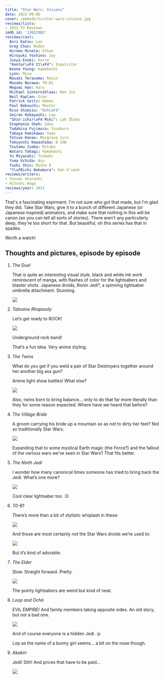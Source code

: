 ```yaml
---
title: "Star Wars: Visions"
date: 2022-09-05
cover: /embeds/tv/star-wars-visions.jpg
reviews/lists:
- 2022 TV Reviews
imdb_id: '13622982'
reviews/cast:
  Anri Katsu: Lan
  Greg Chun: Roden
  Hiromu Mineta: Ethan
  Hiroyuki Yoshino: Jay
  Junya Enoki: Karre
  "Kentar\xF4 It\xF4": Inquisitor
  Keone Young: Kamahachi
  Lynn: Misa
  Masaki Terasoma: Ronin
  Masako Nozawa: T0-B1
  Megumi Han: Haru
  Michael Sinterniklaas: Hen Jin
  Neil Kaplan: Gran
  Patrick Seitz: Homen
  Paul Nakauchi: Master
  Risa Shimizu: "Och\xF4"
  Seiran Kobayashi: Lop
  "Shin'ichir\xF4 Miki": Lah Zhima
  Stephanie Sheh: Saku
  Tadahisa Fujimura: Yasaburo
  Takaya Kamikawa: Vaan
  Tetsuo Kanao: Margrave Juro
  Tokuyoshi Kawashima: B-2ON
  Tsutomu Isobe: Mitaka
  Wataru Takagi: Kamahachi
  Yu Miyazaki: Tsubaki
  Yuma Uchida: Asu
  Yuuki Shin: Musha E
  "Y\xFBichi Nakamura": Dan G'vash
reviews/writers:
- Yasumi Atarashi
- Hitoshi Haga
reviews/year: 2021
---
```

That's a fascinating expirment. I'm not sure who got that made, but I'm glad they did. Take Star Wars, give it to a bunch of different Japanese (or Japanese inspired) animators, and make sure that nothing in this will be canon (so you can tell all sorts of stories). There aren't any particularly deep, they're too short for that. But beautiful, oh this series has that in spades. 

Worth a watch!

<!--more-->

## Thoughts and pictures, episode by episode

1. *The Duel*

    That is quite an interesting visual style, black and white ink work reminiscent of manga, with flashes of color for the lightsabers and blaster shots. Japanese droids, Ronin Jedi*, a spinning lightsaber umbrella attachment. Stunning.

    ![](/embeds/books/attachments/star-wars-visions-37972d.png)

2. *Tatooine Rhapsody*

    Let’s get ready to ROCK!

    ![](/embeds/books/attachments/star-wars-visions-58a54c.png)

    Underground rock band!

    That’s a fun idea. Very anime styling.

3. *The Twins*

    What do you get if you weld a pair of Star Destroyers together around her another big ass gun?

    Anime light show battles! What else?

    ![](/embeds/books/attachments/star-wars-visions-a42780.png)

    Also, twins born to bring balance… only to do that far more literally than they for some reason expected. Where have we heard that before?

4. *The Village Bride*

    A groom carrying his bride up a mountain so as not to dirty her feet? Not so traditionally Star Wars.

    ![](/embeds/books/attachments/star-wars-visions-f2b7f0.png)

    Expanding that to some mystical Earth magic (the Force?) and the fallout of the various wars we’ve seen in Star Wars? That fits better. 	

5. *The Ninth Jedi*

    I wonder how many canonical times someone has tried to bring back the Jedi. What’s one more?

    ![](/embeds/books/attachments/star-wars-visions-2c814b.png)

    Cool clear lightsaber too. :D

6. *T0-B1*

    There’s more than a bit of stylistic whiplash in these:

    ![](/embeds/books/attachments/star-wars-visions-b43c28.png)

    And those are most certainly *not* the Star Wars droids we’re used to:


    ![](/embeds/books/attachments/star-wars-visions-db8313.png)

    But it’s kind of adorable.

7. *The Elder*

    Slow. Straight forward. Pretty.


    ![](/embeds/books/attachments/star-wars-visions-ff61bf.png)

    The pointy lightsabers are weird but kind of neat.

8. *Loop and Ochō*

    EVIL EMPIRE! And family members taking opposite sides. An old story, but not a bad one.

    ![](/embeds/books/attachments/star-wars-visions-b5a635.png)

    And of course everyone is a hidden Jedi. :p

    Lop as the name of a bunny girl seems… a bit on the nose though.

9. *Akakiri*

    Jedi! Sith! And prices that have to be paid…

    ![](/embeds/books/attachments/star-wars-visions-c375fe.png)